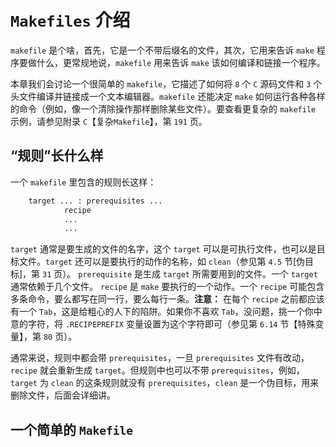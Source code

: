 # `Makefiles` 介绍
`makefile` 是个啥，首先，它是一个不带后缀名的文件，其次，它用来告诉 `make` 程序要做什么，更常规地说，`makefile` 用来告诉 `make` 该如何编译和链接一个程序。

本章我们会讨论一个很简单的 `makefile`，它描述了如何将 `8` 个 `C` 源码文件和 `3` 个头文件编译并链接成一个文本编辑器。`makefile` 还能决定 `make` 如何运行各种各样的命令（例如，像一个清除操作那样删除某些文件）。要查看更复杂的 `makefile` 示例，请参见附录 `C`【复杂`Makefile`】，第 `191` 页。


## “规则”长什么样
一个 `makefile` 里包含的规则长这样：
```Makefile
    target ... : prerequisites ...
            recipe
            ...
            ...
```
`target` 通常是要生成的文件的名字，这个 `target` 可以是可执行文件，也可以是目标文件。`target` 还可以是要执行的动作的名称，如 `clean`（参见第 `4.5` 节[伪目标]，第 `31` 页）。
`prerequisite` 是生成 `target` 所需要用到的文件。一个 `target` 通常依赖于几个文件。
`recipe` 是 `make` 要执行的一个动作。一个 `recipe` 可能包含多条命令，要么都写在同一行，要么每行一条。**注意：** 在每个 `recipe` 之前都应该有一个 `Tab`，这是给粗心的人下的陷阱。如果你不喜欢 `Tab`，没问题，挑一个你中意的字符，将 `.RECIPEPREFIX` 变量设置为这个字符即可（参见第 `6.14` 节【特殊变量】，第 `80` 页）。

通常来说，规则中都会带 `prerequisites`，一旦 `prerequisites` 文件有改动，`recipe` 就会重新生成 `target`。但规则中也可以不带 `prerequisites`，例如，`target` 为 `clean` 的这条规则就没有 `prerequisites`，`clean` 是一个伪目标，用来删除文件，后面会详细讲。 

## 一个简单的 `Makefile`